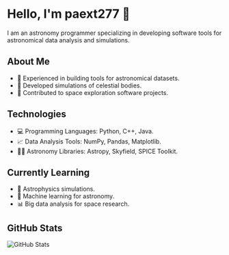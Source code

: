 # Hello, I'm paext277 👋

I am an astronomy programmer specializing in developing software tools for astronomical data analysis and simulations.

## About Me

- 🔬 Experienced in building tools for astronomical datasets.
- 🌌 Developed simulations of celestial bodies.
- 🚀 Contributed to space exploration software projects.

## Technologies

- 💻 Programming Languages: Python, C++, Java.
- 📈 Data Analysis Tools: NumPy, Pandas, Matplotlib.
- 👩‍💻 Astronomy Libraries: Astropy, Skyfield, SPICE Toolkit.

## Currently Learning

- 🌌 Astrophysics simulations.
- 🧬 Machine learning for astronomy.
- 📊 Big data analysis for space research.

## GitHub Stats

![GitHub Stats](https://github-readme-stats.vercel.app/api?username=paext277&show_icons=true&theme=radical)
